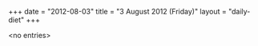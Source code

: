 +++
date = "2012-08-03"
title = "3 August 2012 (Friday)"
layout = "daily-diet"
+++

<p>&lt;no entries&gt;</p>